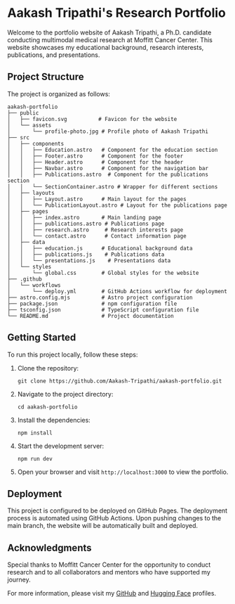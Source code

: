 # Aakash Tripathi's Research Portfolio

Welcome to the portfolio website of Aakash Tripathi, a Ph.D. candidate conducting multimodal medical research at Moffitt Cancer Center. This website showcases my educational background, research interests, publications, and presentations.

## Project Structure

The project is organized as follows:

```
aakash-portfolio
├── public
│   ├── favicon.svg          # Favicon for the website
│   └── assets
│       └── profile-photo.jpg # Profile photo of Aakash Tripathi
├── src
│   ├── components
│   │   ├── Education.astro   # Component for the education section
│   │   ├── Footer.astro      # Component for the footer
│   │   ├── Header.astro      # Component for the header
│   │   ├── Navbar.astro      # Component for the navigation bar
│   │   ├── Publications.astro  # Component for the publications section
│   │   └── SectionContainer.astro # Wrapper for different sections
│   ├── layouts
│   │   ├── Layout.astro      # Main layout for the pages
│   │   └── PublicationLayout.astro # Layout for the publications page
│   ├── pages
│   │   ├── index.astro       # Main landing page
│   │   ├── publications.astro # Publications page
│   │   ├── research.astro     # Research interests page
│   │   └── contact.astro      # Contact information page
│   ├── data
│   │   ├── education.js      # Educational background data
│   │   ├── publications.js    # Publications data
│   │   └── presentations.js    # Presentations data
│   └── styles
│       └── global.css        # Global styles for the website
├── .github
│   └── workflows
│       └── deploy.yml        # GitHub Actions workflow for deployment
├── astro.config.mjs          # Astro project configuration
├── package.json              # npm configuration file
├── tsconfig.json             # TypeScript configuration file
└── README.md                 # Project documentation
```

## Getting Started

To run this project locally, follow these steps:

1. Clone the repository:
   ```
   git clone https://github.com/Aakash-Tripathi/aakash-portfolio.git
   ```

2. Navigate to the project directory:
   ```
   cd aakash-portfolio
   ```

3. Install the dependencies:
   ```
   npm install
   ```

4. Start the development server:
   ```
   npm run dev
   ```

5. Open your browser and visit `http://localhost:3000` to view the portfolio.

## Deployment

This project is configured to be deployed on GitHub Pages. The deployment process is automated using GitHub Actions. Upon pushing changes to the main branch, the website will be automatically built and deployed.

## Acknowledgments

Special thanks to Moffitt Cancer Center for the opportunity to conduct research and to all collaborators and mentors who have supported my journey.

For more information, please visit my [GitHub](https://github.com/lab-rasool) and [Hugging Face](https://huggingface.co/Lab-Rasool) profiles.